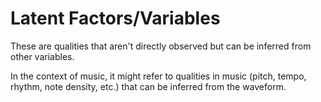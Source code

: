 # Latent Factors/Variables

These are qualities that aren't directly observed but can be inferred from other variables.

In the context of music, it might refer to qualities in music (pitch, tempo, rhythm, note density, etc.) that can be inferred from the waveform.